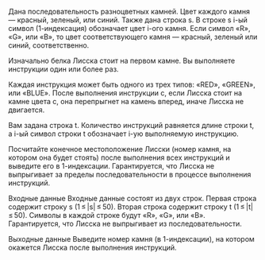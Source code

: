 ﻿Дана последовательность разноцветных камней. Цвет каждого камня — красный, зеленый, или синий. Также дана строка s. В строке s i-ый символ (1-индексация) обозначает цвет i-ого камня. Если символ «R», «G», или «B», то цвет соответствующего камня — красный, зеленый или синий, соответственно.

Изначально белка Лисска стоит на первом камне. Вы выполняете инструкции один или более раз.

Каждая инструкция может быть одного из трех типов: «RED», «GREEN», или «BLUE». После выполнения инструкции c, если Лисска стоит на камне цвета c, она перепрыгнет на камень вперед, иначе Лисска не двигается.

Вам задана строка t. Количество инструкций равняется длине строки t, а i-ый символ строки t обозначает i-ую выполняемую инструкцию.

Посчитайте конечное местоположение Лисски (номер камня, на котором она будет стоять) после выполнения всех инструкций и выведите его в 1-индексации. Гарантируется, что Лисска не выпрыгивает за пределы последовательности в процессе выполнения инструкций.

Входные данные
Входные данные состоят из двух строк. Первая строка содержит строку s (1 ≤ |s| ≤ 50). Вторая строка содержит строку t (1 ≤ |t| ≤ 50). Символы в каждой строке будут «R», «G», или «B». Гарантируется, что Лисска не выпрыгивает из последовательности.

Выходные данные
Выведите номер камня (в 1-индексации), на котором окажется Лисска после выполнения инструкций.